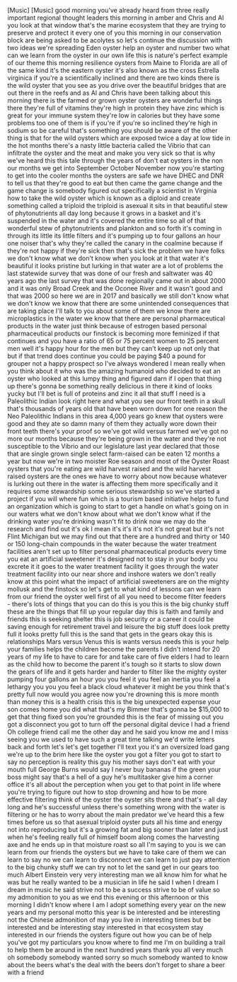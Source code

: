 
[Music]
[Music]
good morning you&#39;ve already heard from
three really important regional thought
leaders this morning in amber and Chris
and Al you look at that window that&#39;s
the marine ecosystem that they are
trying to preserve and protect it every
one of you this morning in our
conservation block are being asked to be
acolytes so let&#39;s continue the
discussion with two ideas we&#39;re
spreading Eden oyster help an oyster and
number two what can we learn from the
oyster in our own life
this is nature&#39;s perfect example of our
theme this morning
resilience oysters from Maine to Florida
are all of the same kind it&#39;s the
eastern oyster it&#39;s also known as the
cross Estrella virginica if you&#39;re a
scientifically inclined and there are
two kinds there is the wild oyster that
you see as you drive over the beautiful
bridges that are out there in the reefs
and as Al and Chris have been talking
about this morning
there is the farmed or grown oyster
oysters are wonderful things there
they&#39;re full of vitamins they&#39;re high in
protein they have zinc which is
great for your immune system they&#39;re low
in calories but they have some problems
too
one of them is if you&#39;re if you&#39;re so
inclined they&#39;re high in sodium so be
careful that&#39;s something you should be
aware of the other thing is that for the
wild oysters which are exposed twice a
day at low tide in the hot months
there&#39;s a nasty little bacteria called
the Vibrio that can infiltrate the
oyster and the meat and make you very
sick so that is why we&#39;ve heard this
this tale through the years of don&#39;t eat
oysters in the non our months we get
into September October November now
you&#39;re starting to get into the cooler
months the oysters are safe
we have DHEC and DNR to tell us that
they&#39;re good to eat but then came the
game change and the game change is
somebody figured out specifically a
scientist in Virginia how to take the
wild oyster which is known as a diploid
and create something called a triploid
the triploid is asexual it sits in that
beautiful stew of phytonutrients all day
long
because it grows in a basket and it&#39;s
suspended in the water and it&#39;s covered
the entire time so all of that wonderful
stew of phytonutrients and plankton and
so forth it&#39;s coming in through its
little its little filters and it&#39;s
pumping up to four gallons an hour one
noiser that&#39;s why they&#39;re called the
canary in the coalmine because if
they&#39;re not happy if they&#39;re sick then
that&#39;s sick the problem we have folks
we don&#39;t know what we don&#39;t know when
you look at it that water it&#39;s beautiful
it looks pristine but lurking in that
water are a lot of problems the last
statewide survey that was done of our
fresh and saltwater was 40 years ago the
last survey that was done regionally
came out in about 2000 and it was only
Broad Creek and the Oconee River and it
wasn&#39;t good and that was 2000 so here we
are in 2017 and basically we still don&#39;t
know what we don&#39;t know we know that
there are some unintended consequences
that are taking place I&#39;ll talk to you
about some of them we know there are
microplastics in the water we know that
there are personal pharmaceutical
products in the water just think because
of estrogen based personal
pharmaceutical products our finstock is
becoming more feminized if that
continues and you have a ratio of 65 or
75 percent women to 25 percent men well
it&#39;s happy hour for the men but they
can&#39;t keep up not only that but if that
trend does continue you could be paying
$40 a pound for grouper not a happy
prospect so I&#39;ve always wondered I mean
really when you think about it who was
the amazing humanoid who decided to eat
an oyster who looked at this lumpy thing
and figured darn if I open that thing up
there&#39;s gonna be something really
delicious in there it kind of looks
yucky but I&#39;ll bet is full of proteins
and zinc it all that stuff I need is a
Paleolithic Indian look right here and
what you see our front teeth in a skull
that&#39;s thousands of years old that have
been worn down for one reason the Neo
Paleolithic Indians in this area 4,000
years
go knew that oysters were good and they
ate so damn many of them they actually
wore down their front teeth there&#39;s your
proof
so we&#39;ve got wild versus farmed we&#39;ve
got no more our months because they&#39;re
being grown in the water and they&#39;re not
susceptible to the Vibrio and our
legislature last year declared that
those that are single grown single
select farm-raised can be eaten 12
months a year but now we&#39;re in two
moister Roe season and most of the
Oyster Roast oysters that you&#39;re eating
are wild harvest raised and the wild
harvest raised oysters are the ones we
have to worry about now because whatever
is lurking out there in the water is
affecting them more specifically and it
requires some stewardship some serious
stewardship so we&#39;ve started a project
if you will where fun which is a tourism
based initiative helps to fund an
organization which is going to start to
get a handle on what&#39;s going on in our
waters what we don&#39;t know about what we
don&#39;t know what if the drinking water
you&#39;re drinking wasn&#39;t fit to drink now
we may do the research and find out it&#39;s
ok I mean it&#39;s it&#39;s it&#39;s not it&#39;s not
great but it&#39;s not Flint Michigan but we
may find out that there are a hundred
and thirty or 140 or 150 long-chain
compounds in the water because the water
treatment facilities aren&#39;t set up to
filter personal pharmaceutical products
every time you eat an artificial
sweetener it&#39;s designed not to stay in
your body you excrete it it goes to the
water treatment facility it goes through
the water treatment facility
into our near shore and inshore waters
we don&#39;t really know at this point what
the impact of artificial sweeteners are
on the mighty mollusk and the finstock
so let&#39;s get to what kind of lessons can
we learn from our friend the oyster well
first of all you need to become filter
feeders - there&#39;s lots of things that
you can do this is you this is the big
chunky stuff these are the things that
fill up your regular day this is faith
and family and friends
this is seeking shelter this is job
security or a career
it could be saving enough for retirement
travel and leisure the big stuff does
look pretty full
it looks pretty full this is the sand
that gets in the gears okay this is
relationships
Mars versus Venus this is wants versus
needs this is your help your families
helps the children become the parents I
didn&#39;t intend for 20 years of my life to
have to care for and take care of five
elders I had to learn as the child how
to become the parent it&#39;s tough
so it starts to slow down the gears of
life
and it gets harder and harder to filter
like the mighty oyster pumping four
gallons an hour you you feel it you feel
an inertia you feel a lethargy you you
you feel a black cloud whatever it might
be
you think that&#39;s pretty full now would
you agree now you&#39;re drowning this is
more month than money this is a health
crisis this is the big unexpected
expense your son comes home you did what
that&#39;s my Bimmer that&#39;s gonna be $15,000
to get that thing fixed son you&#39;re
grounded
this is the fear of missing out you got
a disconnect you got to turn off the
personal digital device
I had a friend Oh college friend call me
the other day and he said you know me
and I miss seeing you we used to have
such a great time talking we&#39;d write
letters back and forth let&#39;s let&#39;s get
together I&#39;ll text you it&#39;s an oversized
load gang we&#39;re up to the brim here like
the oyster you got a filter you got to
start to say no perception is reality
this guy his mother says don&#39;t eat with
your mouth full George Burns would say I
never buy bananas if the green your boss
might say that&#39;s a hell of a guy he&#39;s
multitasker give him a corner office
it&#39;s all about the perception when you
get to that point in life where you&#39;re
trying to figure out how to stop
drowning and how to be more effective
filtering think of the oyster the oyster
sits there and that&#39;s - all day long and
he&#39;s successful unless there&#39;s something
wrong with the water is filtering or he
has to worry about the main predator
we&#39;ve heard this a few times before us
so that asexual triploid oyster puts all
his time and energy not into reproducing
but it&#39;s a growing fat and big sooner
than later and just when he&#39;s feeling
really full of himself
boom along comes the harvesting axe and
he ends up in that moisture roast so all
I&#39;m saying to you is we can learn from
our friends the oysters but we have to
take care of them we can learn to say no
we can learn to disconnect we can learn
to just pay attention to the big chunky
stuff we can try not to let the sand get
in our gears too much
Albert Einstein very very interesting
man we all know him for what he was but
he really wanted to be a musician in
life he said I when I dream I dream in
music
he said strive not to be a success
strive to be of value so my admonition
to you as we end this evening or this
afternoon or this morning I didn&#39;t know
where I am
I adopt something every year on the new
years and my personal motto this year is
be interested and be interesting not the
Chinese admonition of may you live in
interesting times but be interested and
be interesting stay interested in that
ecosystem stay interested in our friends
the oysters figure out how you can be of
help
you&#39;ve got my particulars you know where
to find me
I&#39;m on building a trail to help them be
around in the next hundred years thank
you all very much
oh somebody somebody wanted sorry so
much somebody wanted to know about the
beers what&#39;s the deal with the beers
don&#39;t forget to share a beer with a
friend
